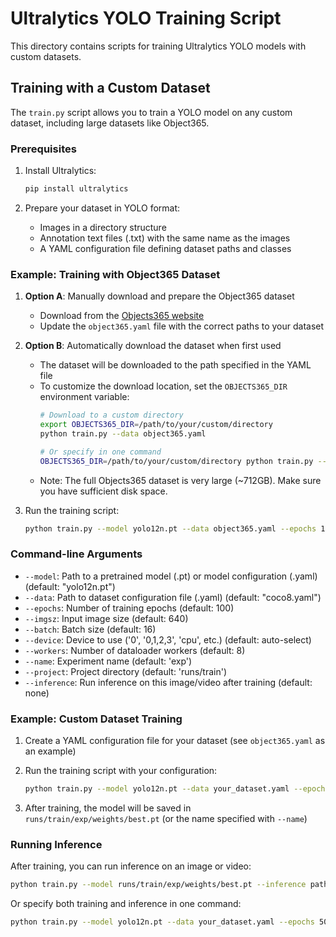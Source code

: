 # Ultralytics YOLO Training Script

This directory contains scripts for training Ultralytics YOLO models with custom datasets.

## Training with a Custom Dataset

The `train.py` script allows you to train a YOLO model on any custom dataset, including large datasets like Object365.

### Prerequisites

1. Install Ultralytics:
   ```bash
   pip install ultralytics
   ```

2. Prepare your dataset in YOLO format:
   - Images in a directory structure
   - Annotation text files (.txt) with the same name as the images
   - A YAML configuration file defining dataset paths and classes

### Example: Training with Object365 Dataset

1. **Option A**: Manually download and prepare the Object365 dataset
   - Download from the [Objects365 website](https://www.objects365.org/)
   - Update the `object365.yaml` file with the correct paths to your dataset

2. **Option B**: Automatically download the dataset when first used
   - The dataset will be downloaded to the path specified in the YAML file
   - To customize the download location, set the `OBJECTS365_DIR` environment variable:
     ```bash
     # Download to a custom directory
     export OBJECTS365_DIR=/path/to/your/custom/directory
     python train.py --data object365.yaml
     
     # Or specify in one command
     OBJECTS365_DIR=/path/to/your/custom/directory python train.py --data object365.yaml
     ```
   - Note: The full Objects365 dataset is very large (~712GB). Make sure you have sufficient disk space.

3. Run the training script:
   ```bash
   python train.py --model yolo12n.pt --data object365.yaml --epochs 100 --batch 16
   ```

### Command-line Arguments

- `--model`: Path to a pretrained model (.pt) or model configuration (.yaml) (default: "yolo12n.pt")
- `--data`: Path to dataset configuration file (.yaml) (default: "coco8.yaml")
- `--epochs`: Number of training epochs (default: 100)
- `--imgsz`: Input image size (default: 640)
- `--batch`: Batch size (default: 16)
- `--device`: Device to use ('0', '0,1,2,3', 'cpu', etc.) (default: auto-select)
- `--workers`: Number of dataloader workers (default: 8)
- `--name`: Experiment name (default: 'exp')
- `--project`: Project directory (default: 'runs/train')
- `--inference`: Run inference on this image/video after training (default: none)

### Example: Custom Dataset Training

1. Create a YAML configuration file for your dataset (see `object365.yaml` as an example)
2. Run the training script with your configuration:
   ```bash
   python train.py --model yolo12n.pt --data your_dataset.yaml --epochs 50 --batch 8
   ```

3. After training, the model will be saved in `runs/train/exp/weights/best.pt` (or the name specified with `--name`)

### Running Inference

After training, you can run inference on an image or video:

```bash
python train.py --model runs/train/exp/weights/best.pt --inference path/to/image.jpg
```

Or specify both training and inference in one command:

```bash
python train.py --model yolo12n.pt --data your_dataset.yaml --epochs 50 --inference path/to/image.jpg
``` 